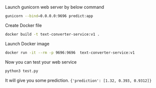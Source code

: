 Launch gunicorn web server by below command
```bash
gunicorn --bind=0.0.0.0:9696 predict:app
```

Create Docker file
```bash
docker build -t text-converter-service:v1 .
```

Launch Docker image
```bash
docker run -it --rm -p 9696:9696  text-converter-service:v1
```

Now you can test your web service
```bash
python3 test.py
```

It will give you some prediction.
`{'prediction': [1.32, 0.393, 0.9312]}`